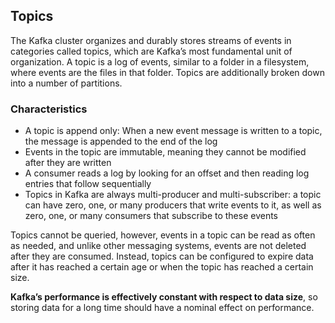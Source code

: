 ## Topics

The Kafka cluster organizes and durably stores streams of events in categories called topics, which are Kafka’s most fundamental unit of organization. A topic is a log of events, similar to a folder in a filesystem, where events are the files in that folder. Topics are additionally broken down into a number of partitions.

### Characteristics

- A topic is append only: When a new event message is written to a topic, the message is appended to the end of the log
- Events in the topic are immutable, meaning they cannot be modified after they are written
- A consumer reads a log by looking for an offset and then reading log entries that follow sequentially
- Topics in Kafka are always multi-producer and multi-subscriber: a topic can have zero, one, or many producers that write events to it, as well as zero, one, or many consumers that subscribe to these events

Topics cannot be queried, however, events in a topic can be read as often as needed, and unlike other messaging systems, events are not deleted after they are consumed. Instead, topics can be configured to expire data after it has reached a certain age or when the topic has reached a certain size.

**Kafka’s performance is effectively constant with respect to data size**, so storing data for a long time should have a nominal effect on performance.
